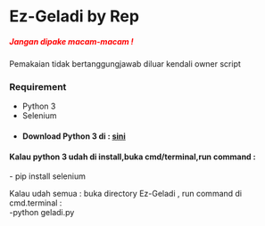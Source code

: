 # Ez-Geladi by Rep

<h5 style ="color :red">Jangan dipake macam-macam !</h5>
<p> Pemakaian tidak bertanggungjawab diluar kendali owner script</p>

<h3>Requirement</h3>
<ul>
<li>Python 3</li>
<li>Selenium</li>
<li><h4>Download Python 3 di : <a href = "https://www.python.org/downloads/">sini</a></h4></li>
</ul>

<h4> Kalau python 3 udah di install,buka cmd/terminal,run command : </h4>
- pip install selenium<br>

Kalau udah semua : buka directory Ez-Geladi , run command  di cmd.terminal : <br>
-python geladi.py


